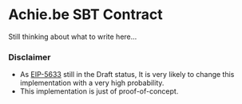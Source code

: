 # Achie.be SBT Contract

Still thinking about what to write here...

### Disclaimer
- As [EIP-5633](https://github.com/ethereum/EIPs/blob/master/EIPS/eip-5633.md) still in the Draft status, It is very likely to change this implementation with a very high probability.
- This implementation is just of proof-of-concept.
